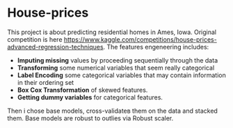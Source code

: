 # House-prices
This project is about predicting residential homes in Ames, Iowa. Original competition is here https://www.kaggle.com/competitions/house-prices-advanced-regression-techniques. 
The features engeneering includes:
- **Imputing missing** values by proceeding sequentially through the data
- **Transforming** some numerical variables that seem really categorical
- **Label Encoding** some categorical variables that may contain information in their ordering set
- **Box Cox Transformation** of skewed features.
- **Getting dummy variables** for categorical features. 

Then i chose base models, cross-validateв them on the data and stacked them. Base models are robust to outlies via Robust scaler.
